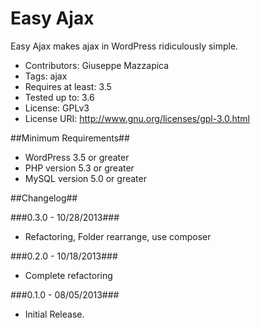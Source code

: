 Easy Ajax
===========

Easy Ajax makes ajax in WordPress ridiculously simple.

*   Contributors: Giuseppe Mazzapica
*   Tags: ajax
*   Requires at least: 3.5
*   Tested up to: 3.6
*   License: GPLv3
*   License URI: http://www.gnu.org/licenses/gpl-3.0.html


##Minimum Requirements##

*   WordPress 3.5 or greater
*   PHP version 5.3 or greater
*   MySQL version 5.0 or greater


##Changelog##

###0.3.0 - 10/28/2013###
*   Refactoring, Folder rearrange, use composer

###0.2.0 - 10/18/2013###
*   Complete refactoring

###0.1.0 - 08/05/2013###
*   Initial Release.
